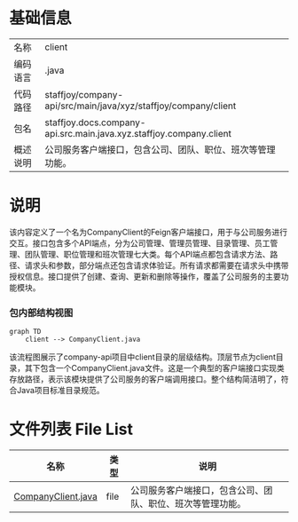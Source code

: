 # 基础信息

|      |      |
|------|------|
| 名称 | client |
| 编码语言 | .java |
| 代码路径 | staffjoy/company-api/src/main/java/xyz/staffjoy/company/client |
| 包名 | staffjoy.docs.company-api.src.main.java.xyz.staffjoy.company.client |
| 概述说明 | 公司服务客户端接口，包含公司、团队、职位、班次等管理功能。 |

# 说明

该内容定义了一个名为CompanyClient的Feign客户端接口，用于与公司服务进行交互。接口包含多个API端点，分为公司管理、管理员管理、目录管理、员工管理、团队管理、职位管理和班次管理七大类。每个API端点都包含请求方法、路径、请求头和参数，部分端点还包含请求体验证。所有请求都需要在请求头中携带授权信息。接口提供了创建、查询、更新和删除等操作，覆盖了公司服务的主要功能模块。


### 包内部结构视图

```mermaid
graph TD
    client --> CompanyClient.java
```

该流程图展示了company-api项目中client目录的层级结构。顶层节点为client目录，其下包含一个CompanyClient.java文件。这是一个典型的客户端接口实现类存放路径，表示该模块提供了公司服务的客户端调用接口。整个结构简洁明了，符合Java项目标准目录规范。

# 文件列表 File List

| 名称   | 类型  | 说明 |
|-------|------|-------------|
| [CompanyClient.java](CompanyClient.md) | file | 公司服务客户端接口，包含公司、团队、职位、班次等管理功能。 |


